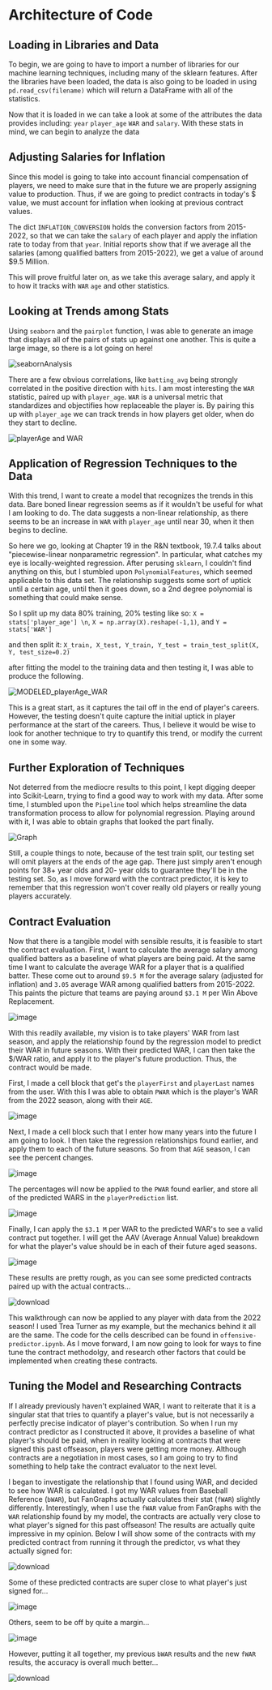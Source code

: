 # Architecture of Code

## Loading in Libraries and Data

To begin, we are going to have to import a number of libraries for our machine learning techniques, including many of the sklearn features. After the libraries have been loaded, the data is also going to be loaded in using `pd.read_csv(filename)` which will return a DataFrame with all of the statistics. 

Now that it is loaded in we can take a look at some of the attributes the data provides including: `year` `player_age` `WAR` and ` salary `. With these stats in mind, we can begin to analyze the data

## Adjusting Salaries for Inflation

Since this model is going to take into account financial compensation of players, we need to make sure that in the future we are properly assigning value to production. Thus, if we are going to predict contracts in today's $ value, we must account for inflation when looking at previous contract values.

The dict `INFLATION_CONVERSION` holds the conversion factors from 2015-2022, so that we can take the `salary` of each player and apply the inflation rate to today from that `year`. Initial reports show that if we average all the salaries (among qualified batters from 2015-2022), we get a value of around $9.5 Million.

This will prove fruitful later on, as we take this average salary, and apply it to how it tracks with `WAR` `age` and other statistics.

## Looking at Trends among Stats

Using `seaborn` and the `pairplot` function, I was able to generate an image that displays all of the pairs of stats up against one another. This is quite a large image, so there is a lot going on here!

![seabornAnalysis](https://github.com/eackerm2/MLB-Contract-AI-ML-Project/assets/122949257/d8d4a531-d0b0-4148-8bb4-c14a994cfeab)

There are a few obvious correlations, like `batting_avg` being strongly correlated in the positive direction with `hits`. I am most interesting the `WAR` statistic, paired up with `player_age`. `WAR` is a universal metric that standardizes and objectifies how replaceable the player is. By pairing this up with `player_age` we can track trends in how players get older, when do they start to decline.

![playerAge and WAR](https://github.com/eackerm2/MLB-Contract-AI-ML-Project/assets/122949257/8f6fa833-3a57-4de0-b6ac-8fe3813f3795)

## Application of Regression Techniques to the Data

With this trend, I want to create a model that recognizes the trends in this data. Bare boned linear regression seems as if it wouldn't be useful for what I am looking to do. The data suggests a non-linear relationship, as there seems to be an increase in `WAR` with `player_age` until near 30, when it then begins to decline.

So here we go, looking at Chapter 19 in the R&N textbook, 19.7.4 talks about "piecewise-linear nonparametric regression". In particular, what catches my eye is locally-weighted regression. After perusing `sklearn`, I couldn't find anything on this, but I stumbled upon `PolynomialFeatures`, which seemed applicable to this data set. The relationship suggests some sort of uptick until a certain age, until then it goes down, so a 2nd degree polynomial is something that could make sense. 

So I split up my data 80% training, 20% testing like so: 
`X = stats['player_age'] \n`,
`X = np.array(X).reshape(-1,1)`, and
`Y = stats['WAR']`

and then split it: `X_train, X_test, Y_train, Y_test = train_test_split(X, Y, test_size=0.2)`

after fitting the model to the training data and then testing it, I was able to produce the following.

![MODELED_playerAge_WAR](https://github.com/eackerm2/MLB-Contract-AI-ML-Project/assets/122949257/705ae5bf-2dd0-4676-a896-a996d08a318d)

This is a great start, as it captures the tail off in the end of player's careers. However, the testing doesn't quite capture the initial uptick in player performance at the start of the careers. Thus, I believe it would be wise to look for another technique to try to quantify this trend, or modify the current one in some way.

## Further Exploration of Techniques

Not deterred from the mediocre results to this point, I kept digging deeper into Scikit-Learn, trying to find a good way to work with my data. After some time, I stumbled upon the `Pipeline` tool which helps streamline the data transformation process to allow for polynomial regression. Playing around with it, I was able to obtain graphs that looked the part finally.

![Graph](https://github.com/eackerm2/MLB-Contract-AI-ML-Project/assets/122949257/d78b279d-b412-4c54-b38e-5b8ba071e70c)

Still, a couple things to note, because of the test train split, our testing set will omit players at the ends of the age gap. There just simply aren't enough points for 38+ year olds and 20- year olds to guarantee they'll be in the testing set. So, as I move forward with the contract predictor, it is key to remember that this regression won't cover really old players or really young players accurately.

## Contract Evaluation

Now that there is a tangible model with sensible results, it is feasible to start the contract evaluation. First, I want to calculate the average salary among qualified batters as a baseline of what players are being paid. At the same time I want to calculate the average WAR for a player that is a qualified batter. These come out to around `$9.5 M` for the average salary (adjusted for inflation) and `3.05` average WAR among qualified batters from 2015-2022. This paints the picture that teams are paying around `$3.1 M` per Win Above Replacement.

![image](https://github.com/eackerm2/MLB-Contract-AI-ML-Project/assets/122949257/5847e1fe-2dd0-488f-aa82-90d71173c006)

With this readily available, my vision is to take players' WAR from last season, and apply the relationship found by the regression model to predict their WAR in future seasons. With their predicted WAR, I can then take the $/WAR ratio, and apply it to the player's future production. Thus, the contract would be made.

First, I made a cell block that get's the `playerFirst` and `playerLast` names from the user. With this I was able to obtain `PWAR` which is the player's WAR from the 2022 season, along with their `AGE`.

![image](https://github.com/eackerm2/MLB-Contract-AI-ML-Project/assets/122949257/0d95292d-a10e-461a-b25e-db4b77950bcc)

Next, I made a cell block such that I enter how many years into the future I am going to look. I then take the regression relationships found earlier, and apply them to each of the future seasons. So from that `AGE` season, I can see the percent changes.

![image](https://github.com/eackerm2/MLB-Contract-AI-ML-Project/assets/122949257/3841972c-d51b-48d9-b277-f609b33fb2c8)

The percentages will now be applied to the `PWAR` found earlier, and store all of the predicted WARS in the `playerPrediction` list. 

![image](https://github.com/eackerm2/MLB-Contract-AI-ML-Project/assets/122949257/5a003fd0-c54f-4be2-add5-824a4cbfe531)

Finally, I can apply the `$3.1 M` per WAR to the predicted WAR's to see a valid contract put together. I will get the AAV (Average Annual Value) breakdown for what the player's value should be in each of their future aged seasons.

![image](https://github.com/eackerm2/MLB-Contract-AI-ML-Project/assets/122949257/51abe9da-4c3b-441d-987b-12ea018c7fd7)

These results are pretty rough, as you can see some predicted contracts paired up with the actual contracts...

![download](https://github.com/eackerm2/MLB-Contract-AI-ML-Project/assets/122949257/256e920a-305c-4015-b56c-7e6274e49841)

This walkthrough can now be applied to any player with data from the 2022 season! I used Trea Turner as my example, but the mechanics behind it all are the same. The code for the cells described can be found in `offensive-predictor.ipynb`. As I move forward, I am now going to look for ways to fine tune the contract methodolgy, and research other factors that could be implemented when creating these contracts.

## Tuning the Model and Researching Contracts
If I already previously haven't explained WAR, I want to reiterate that it is a singular stat that tries to quantify a player's value, but is not necessarily a perfectly precise indicator of player's contribution. So when I run my contract predictor as I constructed it above, it provides a baseline of what player's should be paid, when in reality looking at contracts that were signed this past offseason, players were getting more money. Although contracts are a negotiation in most cases, so I am going to try to find something to help take the contract evaluator to the next level.

I began to investigate the relationship that I found using WAR, and decided to see how WAR is calculated. I got my WAR values from Baseball Reference (`bWAR`), but FanGraphs actually calculates their stat (`fWAR`) slightly differently. Interestingly, when I use the `fWAR` value from FanGraphs with the `WAR` relationship found by my model, the contracts are actually very close to what player's signed for this past offseason! The results are actually quite impressive in my opinion. Below I will show some of the contracts with my predicted contract from running it through the predictor, vs what they actually signed for:

![download](https://github.com/eackerm2/MLB-Contract-AI-ML-Project/assets/122949257/86dca7ab-c972-4d62-b3aa-4ad91e6b24ba)


Some of these predicted contracts are super close to what player's just signed for...

![image](https://github.com/eackerm2/MLB-Contract-AI-ML-Project/assets/122949257/6a08969c-26d8-4a37-b30d-ef4fc14907a1)

Others, seem to be off by quite a margin...

![image](https://github.com/eackerm2/MLB-Contract-AI-ML-Project/assets/122949257/aa8616b0-bf79-49bf-8040-cfaf752d3746)

However, putting it all together, my previous `bWAR` results and the new `fWAR` results, the accuracy is overall much better...

![download](https://github.com/eackerm2/MLB-Contract-AI-ML-Project/assets/122949257/c7c0f44a-6ff7-4b9c-a7fc-5d8ee5c26189)






